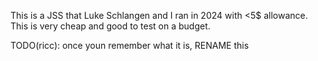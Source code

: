 This is a JSS that Luke Schlangen and I ran in 2024 with <5$ allowance.
This is very cheap and good to test on a budget.

TODO(ricc): once youn remember what it is, RENAME this
